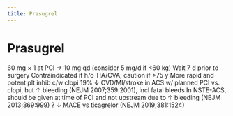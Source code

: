 ```yaml
---
title: Prasugrel
---
```

# Prasugrel

60 mg × 1 at PCI → 10 mg qd (consider 5 mg/d if <60 kg)
Wait 7 d prior to surgery
Contraindicated if h/o TIA/CVA; caution if >75 y
More rapid and potent plt inhib c/w clopi
19% ↓ CVD/MI/stroke in ACS w/ planned PCI vs. clopi, but ↑ bleeding (NEJM 2007;359:2001), incl fatal bleeds
In NSTE-ACS, should be given at time of PCI and not upstream due to ↑ bleeding (NEJM 2013;369:999)
? ↓ MACE vs ticagrelor (NEJM 2019;381:1524)
